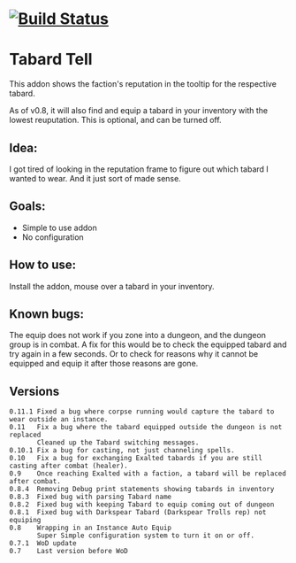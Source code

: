 [![Build Status](https://travis-ci.org/opussf/TabardTell.svg?branch=master)](https://travis-ci.org/opussf/TabardTell)
=====

Tabard Tell
=====

This addon shows the faction's reputation in the tooltip for the respective tabard.

As of v0.8, it will also find and equip a tabard in your inventory with the lowest reuputation.
This is optional, and can be turned off.

## Idea:
I got tired of looking in the reputation frame to figure out which tabard I wanted to wear.
And it just sort of made sense.

## Goals:
* Simple to use addon
* No configuration

## How to use:
Install the addon, mouse over a tabard in your inventory.

## Known bugs:
The equip does not work if you zone into a dungeon, and the dungeon group is in combat.
A fix for this would be to check the equipped tabard and try again in a few seconds.
Or to check for reasons why it cannot be equipped and equip it after those reasons are gone.

## Versions
```
0.11.1 Fixed a bug where corpse running would capture the tabard to wear outside an instance.
0.11   Fix a bug where the tabard equipped outside the dungeon is not replaced
       Cleaned up the Tabard switching messages.
0.10.1 Fix a bug for casting, not just channeling spells.
0.10   Fix a bug for exchanging Exalted tabards if you are still casting after combat (healer).
0.9    Once reaching Exalted with a faction, a tabard will be replaced after combat.
0.8.4  Removing Debug print statements showing tabards in inventory
0.8.3  Fixed bug with parsing Tabard name
0.8.2  Fixed bug with keeping Tabard to equip coming out of dungeon
0.8.1  Fixed bug with Darkspear Tabard (Darkspear Trolls rep) not equiping
0.8    Wrapping in an Instance Auto Equip
       Super Simple configuration system to turn it on or off.
0.7.1  WoD update
0.7    Last version before WoD
